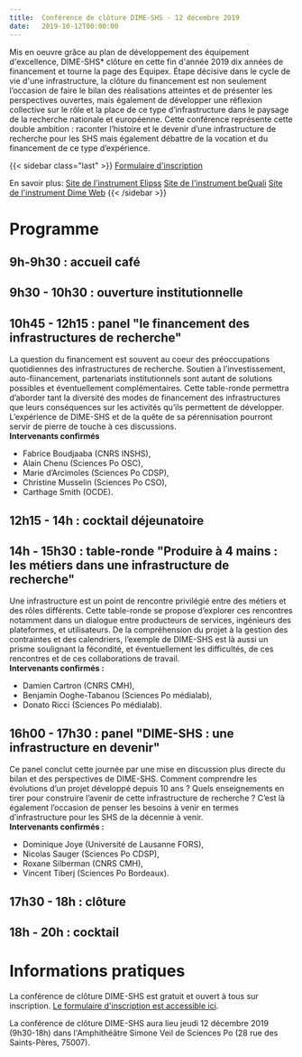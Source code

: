 ```yaml
---
title:  Conférence de clôture DIME-SHS - 12 décembre 2019
date:   2019-10-12T00:00:00
---
```


Mis en oeuvre grâce au plan de développement des équipement d'excellence, DIME-SHS* clôture en cette fin d'année 2019 dix années de financement et tourne la page des Equipex.
Étape décisive dans le cycle de vie d'une infrastructure, la clôture du financement est non seulement l’occasion de faire le bilan des réalisations atteintes et de présenter les perspectives ouvertes, mais également de développer une réflexion collective sur le rôle et la place de ce type d’infrastructure dans le paysage de la recherche nationale et européenne.
Cette conférence représente cette double ambition : raconter l’histoire et le devenir d’une infrastructure de recherche pour les SHS mais également débattre de la vocation et du financement de ce type d’expérience.
<!--more-->

{{< sidebar class="last" >}}
[Formulaire d'inscription](https://framaforms.org/colloque-de-cloture-dime-shs-1570795200)

En savoir plus:
[Site de l'instrument Elipss](http://quanti.dime-shs.sciences-po.fr/fr/)
[Site de l'instrument beQuali](http://bequali.fr/fr/)
[Site de l'instrument Dime Web](http://dimeweb.dime-shs.sciences-po.fr/)
{{< /sidebar >}}

# Programme

## 9h-9h30 : accueil café

## 9h30 - 10h30 : ouverture institutionnelle

## 10h45 - 12h15 : panel "le financement des infrastructures de recherche"
La question du financement est souvent au coeur des préoccupations quotidiennes des infrastructures de recherche. Soutien à l’investissement, auto-fiinancement, partenariats institutionnels sont autant de solutions possibles et éventuellement complémentaires. Cette table-ronde permettra d’aborder tant la diversité des modes de financement des infrastructures que leurs conséquences sur les activités qu’ils permettent de développer. L’expérience de DIME-SHS et de la quête de sa pérennisation pourront servir de pierre de touche à ces discussions.<br/>
**Intervenants confirmés**<br/>
- Fabrice Boudjaaba (CNRS INSHS),<br/>
- Alain Chenu (Sciences Po OSC),<br/>
- Marie d’Arcimoles (Sciences Po CDSP),<br/>
- Christine Musselin (Sciences Po CSO),<br/>
- Carthage Smith (OCDE).

## 12h15 - 14h : cocktail déjeunatoire

## 14h - 15h30 : table-ronde "Produire à 4 mains : les métiers dans une infrastructure de recherche"
Une infrastructure est un point de rencontre privilégié entre des métiers et des rôles différents. Cette table-ronde se propose d’explorer ces rencontres notamment dans un dialogue entre producteurs de services, ingénieurs des plateformes, et utilisateurs. De la compréhension du projet à la gestion des contraintes et des calendriers, l’exemple de DIME-SHS est là aussi un prisme soulignant la fécondité, et éventuellement  les difficultés, de ces rencontres et de ces collaborations de travail.<br/>
**Intervenants confirmés :**<br/>
- Damien Cartron (CNRS CMH),<br/>
- Benjamin Ooghe-Tabanou (Sciences Po médialab),<br/>
- Donato Ricci (Sciences Po médialab).

## 16h00 - 17h30 : panel "DIME-SHS : une infrastructure en devenir"
Ce panel conclut cette journée par une mise en discussion plus directe du bilan et des perspectives de DIME-SHS. Comment comprendre les évolutions d’un projet développé depuis 10 ans ? Quels enseignements en tirer pour construire l’avenir de cette infrastructure de recherche ? C’est là également l’occasion de penser les besoins à venir en termes d’infrastructure pour les SHS de la décennie à venir.<br/>
**Intervenants confirmés :**<br/>
- Dominique Joye (Université de Lausanne FORS),<br/>
- Nicolas Sauger (Sciences Po CDSP),<br/>
- Roxane Silberman (CNRS CMH),<br/>
- Vincent Tiberj (Sciences Po Bordeaux).

## 17h30 - 18h : clôture

## 18h - 20h : cocktail

# Informations pratiques
La conférence de clôture DIME-SHS est gratuit et ouvert à tous sur inscription. [Le formulaire d'inscription est accessible ici](https://framaforms.org/colloque-dime-shs-des-instruments-au-service-de-la-recherche-en-sciences-sociales-1529765747).

La conférence de clôture DIME-SHS aura lieu jeudi 12 décembre 2019 (9h30-18h) dans l'Amphithéâtre Simone Veil de Sciences Po (28 rue des Saints-Pères, 75007).

[^1]: L'Equipex DIME-SHS a reçu le soutien de l’Agence Nationale pour la Recherche au titre du programme « Investissements d’avenir » (ANR-10-EQPX-19-01)

